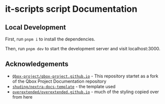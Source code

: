 # it-scripts script Documentation

## Local Development

First, run `pnpm i` to install the dependencies.

Then, run `pnpm dev` to start the development server and visit localhost:3000.

## Acknowledgements

- [`Qbox-project/qbox-project.github.io`](https://github.com/Qbox-project/qbox-project.github.io/tree/main) - This repository startet as a fork of the Qbox Project Documentation repository
- [`shuding/nextra-docs-template`](https://github.com/shuding/nextra-docs-template) - the template used
- [`overextended/overextended.github.io`](https://github.com/overextended/overextended.github.io) - much of the styling copied over from here
